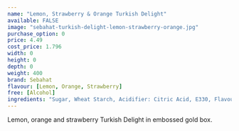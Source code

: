```yaml
---
name: "Lemon, Strawberry & Orange Turkish Delight"
available: FALSE
image: "sebahat-turkish-delight-lemon-strawberry-orange.jpg"
purchase_option: 0
price: 4.49
cost_price: 1.796
width: 0
height: 0
depth: 0
weight: 400
brand: Sebahat
flavour: [Lemon, Orange, Strawberry]
free: [Alcohol]
ingredients: "Sugar, Wheat Starch, Acidifier: Citric Acid, E330, Flavourings: Orange, Lemon, Strawberry, Colourings: E120, E141, E160B"
---
```

Lemon, orange and strawberry Turkish Delight in embossed gold box.